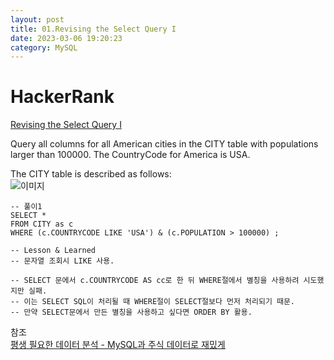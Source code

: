```yaml
---
layout: post
title: 01.Revising the Select Query I 
date: 2023-03-06 19:20:23 
category: MySQL
---
```


# HackerRank 
[Revising the Select Query I](https://www.hackerrank.com/challenges/revising-the-select-query/problem)    

Query all columns for all American cities in the CITY table with populations larger than 100000. The CountryCode for America is USA.  

The CITY table is described as follows:  
![이미지](https://s3.amazonaws.com/hr-challenge-images/8137/1449729804-f21d187d0f-CITY.jpg)  

```MySQL
-- 풀이1
SELECT *
FROM CITY as c
WHERE (c.COUNTRYCODE LIKE 'USA') & (c.POPULATION > 100000) ;

-- Lesson & Learned 
-- 문자열 조회시 LIKE 사용. 

-- SELECT 문에서 c.COUNTRYCODE AS cc로 한 뒤 WHERE절에서 별칭을 사용하려 시도했지만 실패.  
-- 이는 SELECT SQL이 처리될 때 WHERE절이 SELECT절보다 먼저 처리되기 때문.   
-- 만약 SELECT문에서 만든 별칭을 사용하고 싶다면 ORDER BY 활용.    
```
참조  
[평생 필요한 데이터 분석 - MySQL과 주식 데이터로 재밌게](https://wikidocs.net/131380)
